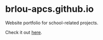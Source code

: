# brlou-apcs.github.io

Website portfolio for school-related projects.

Check it out [here](https://brlou-apcs.github.io/).
